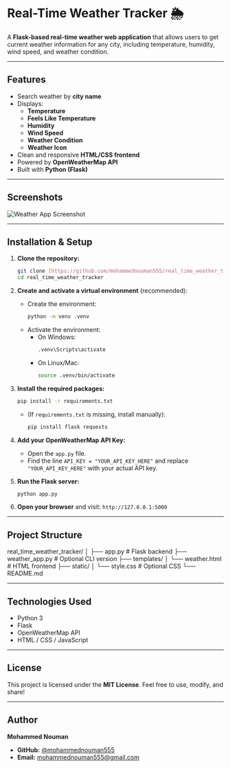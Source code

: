 # Real-Time Weather Tracker 🌦

A **Flask-based real-time weather web application** that allows users to get current weather information for any city, including temperature, humidity, wind speed, and weather condition.

---

## Features

- Search weather by **city name**
- Displays:
  - **Temperature**
  - **Feels Like Temperature**
  - **Humidity**
  - **Wind Speed**
  - **Weather Condition**
  - **Weather Icon**
- Clean and responsive **HTML/CSS frontend**
- Powered by **OpenWeatherMap API**
- Built with **Python (Flask)**

---

## Screenshots

![Weather App Screenshot](screenshot.png)  

---

## Installation & Setup

1.  **Clone the repository:**
    ```bash
    git clone [https://github.com/mohammednouman555/real_time_weather_tracker.git](https://github.com/mohammednouman555/real_time_weather_tracker.git)
    cd real_time_weather_tracker
    ```

2.  **Create and activate a virtual environment** (recommended):

    * Create the environment:
        ```bash
        python -m venv .venv
        ```
    * Activate the environment:
        * On Windows:
            ```bash
            .venv\Scripts\activate
            ```
        * On Linux/Mac:
            ```bash
            source .venv/bin/activate
            ```

3.  **Install the required packages:**
    ```bash
    pip install -r requirements.txt
    ```
    * (If `requirements.txt` is missing, install manually):
        ```bash
        pip install flask requests
        ```

4.  **Add your OpenWeatherMap API Key:**
    * Open the `app.py` file.
    * Find the line `API_KEY = "YOUR_API_KEY_HERE"` and replace `"YOUR_API_KEY_HERE"` with your actual API key.

5.  **Run the Flask server:**
    ```bash
    python app.py
    ```

6.  **Open your browser** and visit:
    `http://127.0.0.1:5000`

---

## Project Structure
real_time_weather_tracker/
│
├── app.py # Flask backend
├── weather_app.py # Optional CLI version ├── templates/
    │
    └── weather.html # HTML frontend 
├── static/
    │ 
    └── style.css # Optional CSS
    └── README.md

---

## Technologies Used

* Python 3
* Flask
* OpenWeatherMap API
* HTML / CSS / JavaScript

---

## License

This project is licensed under the **MIT License**.
Feel free to use, modify, and share!

---

## Author

**Mohammed Nouman**
* **GitHub:** [@mohammednouman555](https://github.com/mohammednouman555)
* **Email:** mohammednouman555@gmail.com
